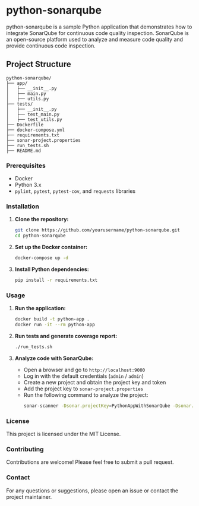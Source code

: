 # python-sonarqube
python-sonarqube is a sample Python application that demonstrates how to integrate SonarQube for continuous code quality inspection. SonarQube is an open-source platform used to analyze and measure code quality and provide continuous code inspection.


## Project Structure

```
python-sonarqube/
├── app/
│   ├── __init__.py
│   ├── main.py
│   ├── utils.py
├── tests/
│   ├── __init__.py
│   ├── test_main.py
│   ├── test_utils.py
├── Dockerfile
├── docker-compose.yml
├── requirements.txt
├── sonar-project.properties
├── run_tests.sh
├── README.md
```

### Prerequisites

- Docker
- Python 3.x
- `pylint`, `pytest`, `pytest-cov`, and `requests` libraries

### Installation

1. **Clone the repository:**
   ```bash
   git clone https://github.com/yourusername/python-sonarqube.git
   cd python-sonarqube
   ```

2. **Set up the Docker container:**
   ```bash
   docker-compose up -d
   ```

3. **Install Python dependencies:**
   ```bash
   pip install -r requirements.txt
   ```

### Usage

1. **Run the application:**
   ```bash
   docker build -t python-app .
   docker run -it --rm python-app
   ```

2. **Run tests and generate coverage report:**
   ```bash
   ./run_tests.sh
   ```

3. **Analyze code with SonarQube:**
   - Open a browser and go to `http://localhost:9000`
   - Log in with the default credentials (`admin` / `admin`)
   - Create a new project and obtain the project key and token
   - Add the project key to `sonar-project.properties`
   - Run the following command to analyze the project:
     ```bash
     sonar-scanner -Dsonar.projectKey=PythonAppWithSonarQube -Dsonar.sources=./app -Dsonar.host.url=http://localhost:9000 -Dsonar.login=<your_token>
     ```

### License

This project is licensed under the MIT License.

### Contributing

Contributions are welcome! Please feel free to submit a pull request.

### Contact

For any questions or suggestions, please open an issue or contact the project maintainer.
